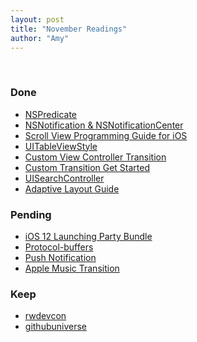 ```yaml
---
layout: post
title: "November Readings"
author: "Amy"
---
```


<br>

### Done
- [NSPredicate](https://nshipster.com/nspredicate/)
- [NSNotification &
NSNotification​Center](https://nshipster.com/nsnotification-and-nsnotificationcenter/)
- [Scroll View Programming Guide for iOS](https://developer.apple.com/library/archive/documentation/WindowsViews/Conceptual/UIScrollView_pg/Introduction/Introduction.html#//apple_ref/doc/uid/TP40008179-CH1-SW1)
- [UITableViewStyle](https://developer.apple.com/library/archive/documentation/UserExperience/Conceptual/TableView_iPhone/TableViewStyles/TableViewCharacteristics.html#//apple_ref/doc/uid/TP40007451-CH3-SW4)
- [Custom View Controller Transition](https://www.raywenderlich.com/359-ios-animation-tutorial-custom-view-controller-presentation-transitions)
- [Custom Transition Get Started](https://www.raywenderlich.com/322-custom-uiviewcontroller-transitions-getting-started)
- [UISearchController](https://www.raywenderlich.com/472-uisearchcontroller-tutorial-getting-started)
- [Adaptive Layout Guide](https://www.raywenderlich.com/492-adaptive-layout-tutorial-in-ios-11-getting-started)

### Pending

- [iOS 12 Launching Party Bundle](https://store.raywenderlich.com/products/ios-12-launch-party-bundle?utm_source=ios-weekly&utm_medium=email&utm_campaign=last-chance&utm_content=bundle-link)
- [Protocol-buffers](https://www.raywenderlich.com/749-introduction-to-protocol-buffers-on-ios)
- [Push Notification](https://store.raywenderlich.com/products/push-notifications-by-tutorials)
- [Apple Music Transition](https://www.raywenderlich.com/221-recreating-the-apple-music-now-playing-transition)


### Keep
- [rwdevcon](https://www.rwdevcon.com)
- [githubuniverse](https://githubuniverse.com)